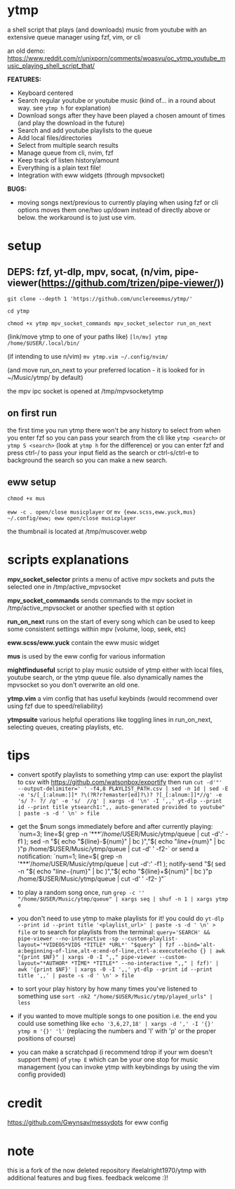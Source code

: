 # ytmp
a shell script that plays (and downloads) music from youtube with an extensive queue manager using fzf, vim, or cli

an old demo: https://www.reddit.com/r/unixporn/comments/woasvu/oc_ytmp_youtube_music_playing_shell_script_that/

**FEATURES:**
  - Keyboard centered
  - Search regular youtube or youtube music (kind of... in a round about way. see `ytmp h` for explanation)
  - Download songs after they have been played a chosen amount of times (and play the download in the future)
  - Search and add youtube playlists to the queue
  - Add local files/directories
  - Select from multiple search results
  - Manage queue from cli, nvim, fzf
  - Keep track of listen history/amount
  - Everything is a plain text file!
  - Integration with eww widgets (through mpvsocket)

**BUGS:**
- moving songs next/previous to currently playing when using fzf or cli options
		moves them one/two up/down instead of directly above or below.
		the workaround is to just use vim.

# setup
## DEPS: fzf, yt-dlp, mpv, socat, (n/vim, pipe-viewer(https://github.com/trizen/pipe-viewer/))
`git clone --depth 1 'https://github.com/unclereeemus/ytmp/'`

`cd ytmp`

`chmod +x ytmp mpv_socket_commands mpv_socket_selector run_on_next`

(link/move ytmp to one of your paths like) `[ln/mv] ytmp /home/$USER/.local/bin/`

(if intending to use n/vim) `mv ytmp.vim ~/.config/nvim/`

(and move run_on_next to your preferred location - it is looked for in ~/Music/ytmp/ by default)

the mpv ipc socket is opened at /tmp/mpvsocketytmp

## on first run
the first time you run ytmp there won't be any history to select from when you enter fzf so you can pass your search from the cli like
`ytmp <search>` or `ytmp S <search>` (look at `ytmp h` for the difference) or you can enter fzf and press ctrl-/ to pass your input field
as the search or ctrl-s/ctrl-e to background the search so you can make a new search.

## eww setup
`chmod +x mus`

`eww -c . open/close musicplayer` or `mv {eww.scss,eww.yuck,mus} ~/.config/eww; eww open/close musicplayer`

the thumbnail is located at /tmp/muscover.webp

# scripts explanations
**mpv_socket_selector** prints a menu of active mpv sockets and puts the selected one in /tmp/active_mpvsocket

**mpv_socket_commands** sends commands to the mpv socket in /tmp/active_mpvsocket or another specfied with st option

**run_on_next** runs on the start of every song which can be used to keep some consistent settings within mpv (volume, loop, seek, etc)

**eww.scss/eww.yuck** contain the eww music widget

**mus** is used by the eww config for various information

**mightfinduseful** script to play music outside of ytmp either with local files, youtube search, or the ytmp queue file. also dynamically names the mpvsocket so you don't overwrite an old one.

**ytmp.vim** a vim config that has useful keybinds (would recommend over using fzf due to speed/reliability)

**ytmpsuite** various helpful operations like toggling lines in run_on_next, selecting queues, creating playlists, etc.

# tips
- convert spotify playlists to something ytmp can use: export the playlist to csv with https://github.com/watsonbox/exportify then run `cut -d'"' --output-delimiter=' ' -f4,8 PLAYLIST_PATH.csv | sed -n 1d | sed -E -e 's/[_[:alnum:]]* ?\(?R?r?emaster[ed]?\)? ?[_[:alnum:]]*//g' -e 's/ ?- ?/ /g' -e 's/  //g' | xargs -d '\n' -I ',,' yt-dlp --print id --print title ytsearch1:",, auto-generated provided to youtube" | paste -s -d ' \n' > file`

- get the $num songs immediately before and after currently playing: `num=3; line=$( grep -n '\*\*\*$' /home/$USER/Music/ytmp/queue | cut -d':' -f1 ); sed -n "$( echo "${line}-${num}" | bc )","$( echo "${line}+${num}" | bc )"p /home/$USER/Music/ytmp/queue | cut -d' ' -f2-` or send a notification: `num=1; line=$( grep -n '\*\*\*$' /home/$USER/Music/ytmp/queue | cut -d':' -f1 ); notify-send "$( sed -n "$( echo "${line}-${num}" | bc )","$( echo "${line}+${num}" | bc )"p /home/$USER/Music/ytmp/queue | cut -d' ' -f2- )"`

- to play a random song once, run `grep -c '' "/home/$USER/Music/ytmp/queue" | xargs seq | shuf -n 1 | xargs ytmp e`

- you don't need to use ytmp to make playlists for it! you could do `yt-dlp --print id --print title '<playlist_url>' | paste -s -d ' \n' > file` or to search for playlists from the terminal: `query='SEARCH' && pipe-viewer --no-interactive -sp --custom-playlist-layout='*VIDEOS*VIDS *TITLE* *URL*' "$query" | fzf --bind='alt-a:beginning-of-line,alt-e:end-of-line,ctrl-a:execute(echo {} | awk "{print $NF}" | xargs -0 -I ",," pipe-viewer --custom-layout="*AUTHOR* *TIME* *TITLE*" --no-interactive ",," | fzf)' | awk '{print $NF}' | xargs -0 -I ',,' yt-dlp --print id --print title ',,' | paste -s -d ' \n' > file`

- to sort your play history by how many times you've listened to something use `sort -nk2 "/home/$USER/Music/ytmp/played_urls" | less`

- if you wanted to move multiple songs to one position i.e. the end you could use something like `echo '3,6,27,18' | xargs -d ',' -I '{}' ytmp m '{}' 'l'` (replacing the numbers and 'l' with 'p' or the proper positions of course)

- you can make a scratchpad (i recommend tdrop if your wm doesn't support them) of `ytmp E` which can be your one stop for music management (you can invoke ytmp with keybindings by using the vim config provided)

# credit
https://github.com/Gwynsav/messydots for eww config

# note
this is a fork of the now deleted repository ifeelalright1970/ytmp with additional features and bug fixes. feedback welcome :)!
